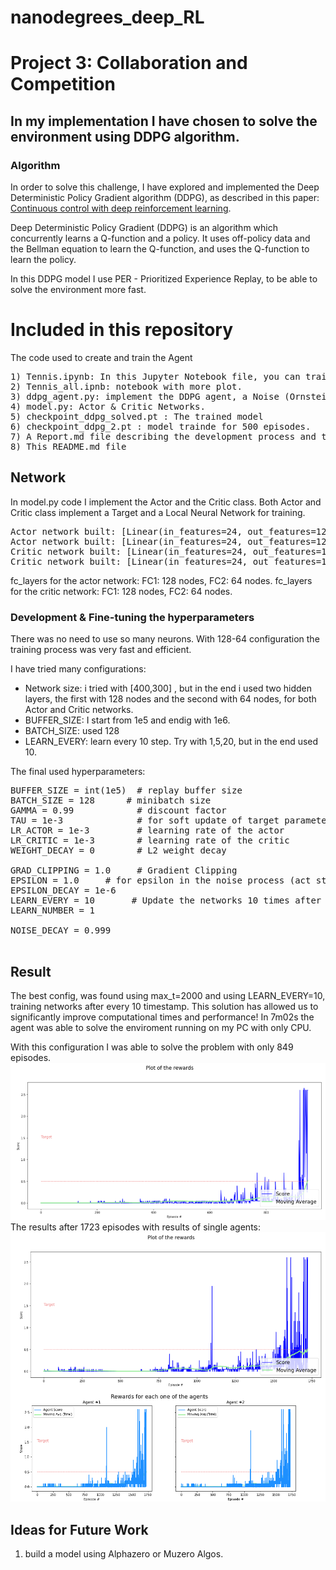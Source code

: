 # nanodegrees_deep_RL
# Project 3: Collaboration and Competition

## In my implementation I have chosen to solve the environment using DDPG algorithm.


### Algorithm
In order to solve this challenge, I have explored and implemented the Deep Deterministic Policy Gradient algorithm (DDPG), as described in this paper: [Continuous control with deep reinforcement learning](https://arxiv.org/abs/1509.02971).

Deep Deterministic Policy Gradient (DDPG) is an algorithm which concurrently learns a Q-function and a policy. It uses off-policy data and the Bellman equation to learn the Q-function, and uses the Q-function to learn the policy.

In this DDPG model I use PER - Prioritized Experience Replay, to be able to solve the environment more fast.

# Included in this repository
The code used to create and train the Agent
<pre>
1) Tennis.ipynb: In this Jupyter Notebook file, you can train the agent and plot results. 
2) Tennis_all.ipnb: notebook with more plot.
3) ddpg_agent.py: implement the DDPG agent, a Noise (Ornstein-Uhlenbeck process) and a Replay Buffer class.
4) model.py: Actor & Critic Networks.
5) checkpoint_ddpg_solved.pt : The trained model
6) checkpoint_ddpg_2.pt : model trainde for 500 episodes.
7) A Report.md file describing the development process and the learning algorithm, along with ideas for future work
8) This README.md file
</pre>

## Network

In model.py code I implement the Actor and the Critic class. Both Actor and Critic class implement a Target and a Local Neural Network for training.

<pre>
Actor network built: [Linear(in_features=24, out_features=128, bias=True), Linear(in_features=128, out_features=64, bias=True), Linear(in_features=64, out_features=2, bias=True)]
Actor network built: [Linear(in_features=24, out_features=128, bias=True), Linear(in_features=128, out_features=64, bias=True), Linear(in_features=64, out_features=2, bias=True)]
Critic network built: [Linear(in_features=24, out_features=128, bias=True), Linear(in_features=130, out_features=64, bias=True), Linear(in_features=64, out_features=1, bias=True)]
Critic network built: [Linear(in_features=24, out_features=128, bias=True), Linear(in_features=130, out_features=64, bias=True), Linear(in_features=64, out_features=1, bias=True)]
</pre>

fc_layers for the actor network: FC1: 128 nodes, FC2: 64 nodes.
fc_layers for the critic network: FC1: 128 nodes, FC2: 64 nodes.


### Development & Fine-tuning the hyperparameters
There was no need to use so many neurons. With 128-64 configuration the training process was very fast and efficient.

I have tried many configurations:
  - Network size: i tried with [400,300] , but in the end i used two hidden layers, the first with 128 nodes and the second with 64 nodes, for both Actor and Critic networks.
  - BUFFER_SIZE: I start from 1e5 and endig with 1e6.
  - BATCH_SIZE: used 128
  - LEARN_EVERY: learn every 10 step. Try with 1,5,20, but in the end used 10.
  
The final used hyperparameters:
<pre>
BUFFER_SIZE = int(1e5)  # replay buffer size
BATCH_SIZE = 128      # minibatch size
GAMMA = 0.99            # discount factor
TAU = 1e-3              # for soft update of target parameters
LR_ACTOR = 1e-3         # learning rate of the actor 
LR_CRITIC = 1e-3        # learning rate of the critic
WEIGHT_DECAY = 0        # L2 weight decay

GRAD_CLIPPING = 1.0     # Gradient Clipping
EPSILON = 1.0     # for epsilon in the noise process (act step)
EPSILON_DECAY = 1e-6
LEARN_EVERY = 10       # Update the networks 10 times after every 20 timesteps
LEARN_NUMBER = 1 

NOISE_DECAY = 0.999

</pre>

## Result

The best config, was found using max_t=2000 and using LEARN_EVERY=10, training networks after every 10 timestamp.
This solution has allowed us to significantly improve computational times and performance! In 7m02s the agent was able to solve the enviroment running on my PC with only CPU.

With this configuration I was able to solve the problem with only 849 episodes.
![alt text](./images/solved_env.png)
The results after 1723 episodes with results of single agents:
![alt_text](./images/solved_500.png)

## Ideas for Future Work

 1) build a model using Alphazero or Muzero Algos.
